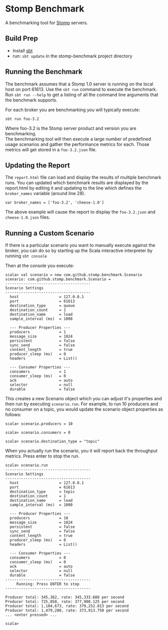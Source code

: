 # Stomp Benchmark

A benchmarking tool for [Stomp](http://stomp.github.com) servers.

## Build Prep

* Install [sbt](http://code.google.com/p/simple-build-tool/wiki/Setup)
* run: `sbt update` in the stomp-benchmark project directory

## Running the Benchmark

The benchmark assumes that a Stomp 1.0 server is running on the local host on port 61613.
Use the `sbt run` command to execute the benchmark.  Run `sbt run --help` to get a listing
of all the command line arguments that the benchmark supports.

For each broker you are benchmarking you will typically execute:

    sbt run foo-3.2

Where foo-3.2 is the Stomp server product and version you are benchmarking.  
The benchmarking tool will then execute a large number of predefined 
usage scenarios and gather the performance metrics for each.  Those metrics
will get stored in a `foo-3.2.json` file.  

## Updating the Report

The `report.html` file can load and display the results of multiple benchmark runs.
You can updated which benchmark results are displayed by the report.html by editing
it and updating to the line which defines the `broker_names` variable (around line 28).

    var broker_names = ['foo-3.2', 'cheese-1.0']

The above example will cause the report to display the `foo-3.2.json` and `cheese-1.0.json` files.

## Running a Custom Scenario

If there is a particular scenario you want to manually execute against the 
broker, you can do so by starting up the Scala interactive interpreter by
running `sbt console`

Then at the console you execute:

    scala> val scenario = new com.github.stomp.benchmark.Scenario
    scenario: com.github.stomp.benchmark.Scenario = 
    --------------------------------------
    Scenario Settings
    --------------------------------------
      host                  = 127.0.0.1
      port                  = 61613
      destination_type      = queue
      destination_count     = 1
      destination_name      = load
      sample_interval (ms)  = 1000
  
      --- Producer Properties ---
      producers             = 1
      message_size          = 1024
      persistent            = false
      sync_send             = false
      content_length        = true
      producer_sleep (ms)   = 0
      headers               = List()
  
      --- Consumer Properties ---
      consumers             = 1
      consumer_sleep (ms)   = 0
      ack                   = auto
      selector              = null
      durable               = false

This creates a new Scenario object which you can adjust it's properties and
then run by executing `scenario.run`.  For example, to run 10 producers and no
consumer on a topic, you would update the scenario object properties as follows:

    scala> scenario.producers = 10

    scala> scenario.consumers = 0

    scala> scenario.destination_type = "topic"
    
When you actually run the scenario, you it will report back the throughput metrics.
Press enter to stop the run.

    scala> scenario.run                                          
    --------------------------------------
    Scenario Settings
    --------------------------------------
      host                  = 127.0.0.1
      port                  = 61613
      destination_type      = topic
      destination_count     = 1
      destination_name      = load
      sample_interval (ms)  = 1000
  
      --- Producer Properties ---
      producers             = 10
      message_size          = 1024
      persistent            = false
      sync_send             = false
      content_length        = true
      producer_sleep (ms)   = 0
      headers               = List()
  
      --- Consumer Properties ---
      consumers             = 0
      consumer_sleep (ms)   = 0
      ack                   = auto
      selector              = null
      durable               = false
    --------------------------------------
         Running: Press ENTER to stop
    --------------------------------------

    Producer total: 345,362, rate: 345,333.688 per second
    Producer total: 725,058, rate: 377,908.125 per second
    Producer total: 1,104,673, rate: 379,252.813 per second
    Producer total: 1,479,280, rate: 373,913.750 per second
    ... <enter pressed> ...
    
    scala>


